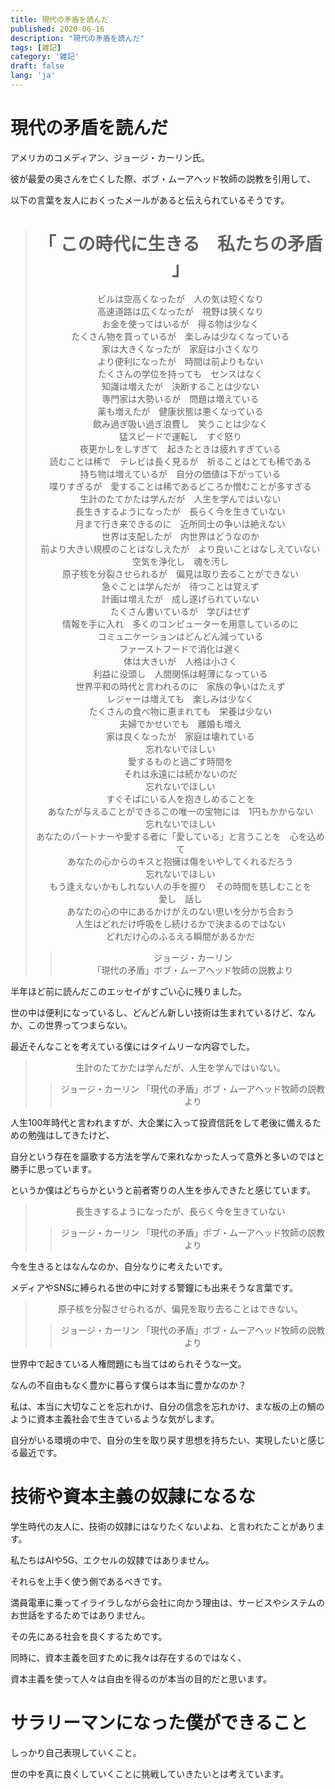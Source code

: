 ```yaml
---
title: 現代の矛盾を読んだ
published: 2020-06-16
description: "現代の矛盾を読んだ"
tags: [雑記]
category: '雑記'
draft: false
lang: 'ja'
---
```

# 現代の矛盾を読んだ #

アメリカのコメディアン、ジョージ・カーリン氏。

彼が最愛の奥さんを亡くした際、ボブ・ムーアヘッド牧師の説教を引用して、

以下の言葉を友人におくったメールがあると伝えられているそうです。

<div style="text-align: center;">

> # 「 この時代に生きる　私たちの矛盾 」 #
>ビルは空高くなったが　人の気は短くなり\
>高速道路は広くなったが　視野は狭くなり\
>お金を使ってはいるが　得る物は少なく\
>たくさん物を買っているが　楽しみは少なくなっている\
>家は大きくなったが　家庭は小さくなり\
>より便利になったが　時間は前よりもない\
>たくさんの学位を持っても　センスはなく\
>知識は増えたが　決断することは少ない\
>専門家は大勢いるが　問題は増えている\
>薬も増えたが　健康状態は悪くなっている\
>飲み過ぎ吸い過ぎ浪費し　笑うことは少なく\
>猛スピードで運転し　すぐ怒り\
>夜更かしをしすぎて　起きたときは疲れすぎている\
>読むことは稀で　テレビは長く見るが　祈ることはとても稀である\
>持ち物は増えているが　自分の価値は下がっている\
>喋りすぎるが　愛することは稀であるどころか憎むことが多すぎる\
>生計のたてかたは学んだが　人生を学んではいない\
>長生きするようになったが　長らく今を生きていない \
>月まで行き来できるのに　近所同士の争いは絶えない \
>世界は支配したが　内世界はどうなのか\
>前より大きい規模のことはなしえたが　より良いことはなしえていない \
>空気を浄化し　魂を汚し\
>原子核を分裂させられるが　偏見は取り去ることができない\
>急ぐことは学んだが　待つことは覚えず\
>計画は増えたが　成し遂げられていない\
>たくさん書いているが　学びはせず\
>情報を手に入れ　多くのコンピューターを用意しているのに\
>コミュニケーションはどんどん減っている \
>ファーストフードで消化は遅く\
>体は大きいが　人格は小さく\
>利益に没頭し　人間関係は軽薄になっている\
>世界平和の時代と言われるのに　家族の争いはたえず\
>レジャーは増えても　楽しみは少なく\
>たくさんの食べ物に恵まれても　栄養は少ない \
>夫婦でかせいでも　離婚も増え\
>家は良くなったが　家庭は壊れている \
>忘れないでほしい\
>愛するものと過ごす時間を\
>それは永遠には続かないのだ \
>忘れないでほしい　\
>すぐそばにいる人を抱きしめることを\
>あなたが与えることができるこの唯一の宝物には　1円もかからない\
>忘れないでほしい\
>あなたのパートナーや愛する者に「愛している」と言うことを　心を込めて \
>あなたの心からのキスと抱擁は傷をいやしてくれるだろう \
>忘れないでほしい\
>もう逢えないかもしれない人の手を握り　その時間を慈しむことを\
>愛し　話し\
>あなたの心の中にあるかけがえのない思いを分かち合おう \
>人生はどれだけ呼吸をし続けるかで決まるのではない\
>どれだけ心のふるえる瞬間があるかだ
>>ジョージ・カーリン\
>>「現代の矛盾」ボブ・ムーアヘッド牧師の説教より

</div>

半年ほど前に読んだこのエッセイがすごい心に残りました。

世の中は便利になっているし、どんどん新しい技術は生まれているけど、なんか、この世界ってつまらない。

最近そんなことを考えている僕にはタイムリーな内容でした。

<div style="text-align: center;">

>生計のたてかたは学んだが、人生を学んではいない。
>>ジョージ・カーリン
>>「現代の矛盾」ボブ・ムーアヘッド牧師の説教より

</div>

人生100年時代と言われますが、大企業に入って投資信託をして老後に備えるための勉強はしてきたけど、

自分という存在を謳歌する方法を学んで来れなかった人って意外と多いのではと勝手に思っています。

というか僕はどちらかというと前者寄りの人生を歩んできたと感じています。

<div style="text-align: center;">

>長生きするようになったが、長らく今を生きていない
>>ジョージ・カーリン
>>「現代の矛盾」ボブ・ムーアヘッド牧師の説教より

</div>

今を生きるとはなんなのか、自分なりに考えたいです。

メディアやSNSに縛られる世の中に対する警鐘にも出来そうな言葉です。

<div style="text-align: center;">

>原子核を分裂させられるが、偏見を取り去ることはできない。
>>ジョージ・カーリン
>>「現代の矛盾」ボブ・ムーアヘッド牧師の説教より

</div>

世界中で起きている人権問題にも当てはめられそうな一文。

なんの不自由もなく豊かに暮らす僕らは本当に豊かなのか？

私は、本当に大切なことを忘れかけ、自分の信念を忘れかけ、まな板の上の鯛のように資本主義社会で生きているような気がします。

自分がいる環境の中で、自分の生を取り戻す思想を持ちたい、実現したいと感じる最近です。

# 技術や資本主義の奴隷になるな #

学生時代の友人に、技術の奴隷にはなりたくないよね、と言われたことがあります。

私たちはAIや5G、エクセルの奴隷ではありません。

それらを上手く使う側であるべきです。

満員電車に乗ってイライラしながら会社に向かう理由は、サービスやシステムのお世話をするためではありません。

その先にある社会を良くするためです。

同時に、資本主義を回すために我々は存在するのではなく、

資本主義を使って人々は自由を得るのが本当の目的だと思います。

# サラリーマンになった僕ができること #
しっかり自己表現していくこと。

世の中を真に良くしていくことに挑戦していきたいとは考えています。